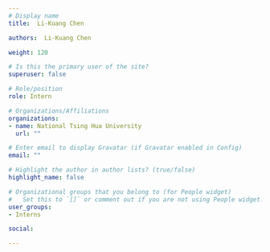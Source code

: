 ```yaml
---
# Display name
title:  Li-Kuang Chen

authors:  Li-Kuang Chen

weight: 120

# Is this the primary user of the site?
superuser: false

# Role/position
role: Intern

# Organizations/Affiliations
organizations:
- name: National Tsing Hua University
  url: ""

# Enter email to display Gravatar (if Gravatar enabled in Config)
email: ""

# Highlight the author in author lists? (true/false)
highlight_name: false

# Organizational groups that you belong to (for People widget)
#   Set this to `[]` or comment out if you are not using People widget.
user_groups:
- Interns

social:

---
```

